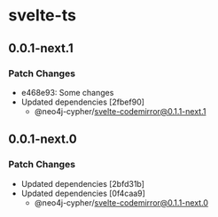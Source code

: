 # svelte-ts

## 0.0.1-next.1

### Patch Changes

- e468e93: Some changes
- Updated dependencies [2fbef90]
  - @neo4j-cypher/svelte-codemirror@0.1.1-next.1

## 0.0.1-next.0

### Patch Changes

- Updated dependencies [2bfd31b]
- Updated dependencies [0f4caa9]
  - @neo4j-cypher/svelte-codemirror@0.1.1-next.0
